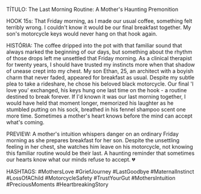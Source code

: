 TÍTULO: The Last Morning Routine: A Mother's Haunting Premonition

HOOK 15s:
That Friday morning, as I made our usual coffee, something felt terribly wrong. I couldn't know it would be our final breakfast together. My son's motorcycle keys would never hang on that hook again.

HISTÓRIA:
The coffee dripped into the pot with that familiar sound that always marked the beginning of our days, but something about the rhythm of those drops left me unsettled that Friday morning. As a clinical therapist for twenty years, I should have trusted my instincts more when that shadow of unease crept into my chest. My son Ethan, 25, an architect with a boyish charm that never faded, appeared for breakfast as usual. Despite my subtle plea to take a rideshare, he chose his beloved black motorcycle. Our final 'I love you' exchanged, his keys hung one last time on the hook - a routine destined to break forever. If I'd known it was our last morning together, I would have held that moment longer, memorized his laughter as he stumbled putting on his sock, breathed in his fennel shampoo scent one more time. Sometimes a mother's heart knows before the mind can accept what's coming.

PREVIEW:
A mother's intuition whispers danger on an ordinary Friday morning as she prepares breakfast for her son. Despite the unsettling feeling in her chest, she watches him leave on his motorcycle, not knowing this familiar routine would be their last. A haunting reminder that sometimes our hearts know what our minds refuse to accept. 💔

HASHTAGS:
#MothersLove #GriefJourney #LastGoodbye #MaternalInstinct #LossOfAChild #MotorcycleSafety #TrustYourGut #MothersIntuition #PreciousMoments #HeartbreakingStory
